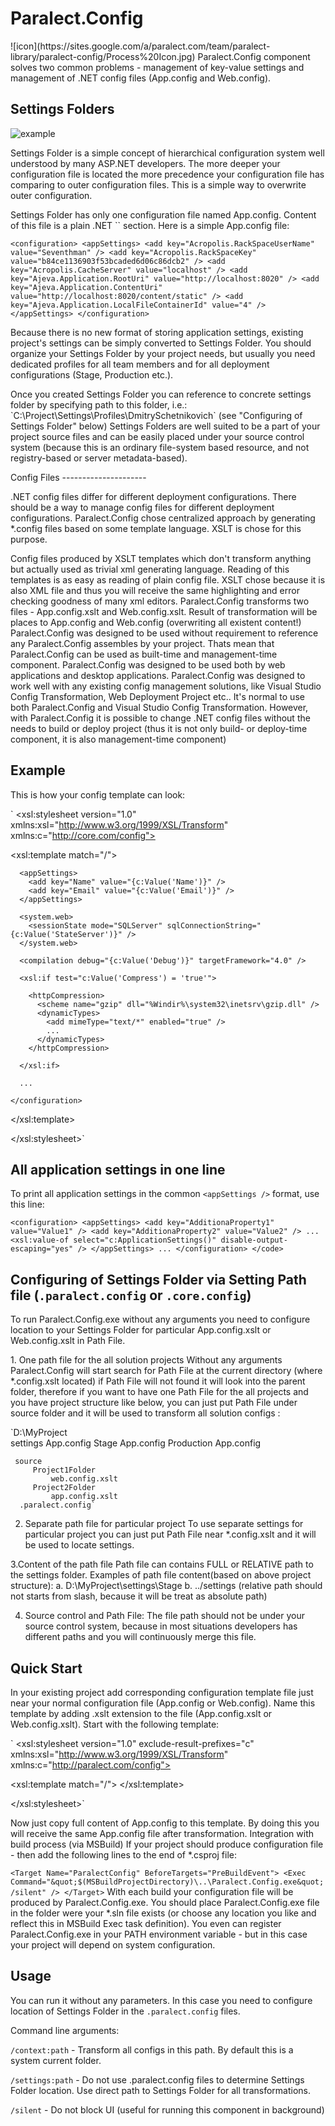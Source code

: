 


Paralect.Config
====================
<p>
![icon](https://sites.google.com/a/paralect.com/team/paralect-library/paralect-config/Process%20Icon.jpg)  Paralect.Config component solves two common problems - management of key-value settings and management of .NET config files (App.config and Web.config).
</p>

 Settings Folders
---------------------
![example](https://sites.google.com/a/paralect.com/team/paralect-library/paralect-config/Settings.png)

<p>
  Settings Folder is a simple concept of hierarchical configuration system well understood by many ASP.NET developers. The more deeper your 
  configuration file is located the more precedence your configuration file has comparing to outer configuration files. This is a simple way to overwrite outer configuration.
</p>
<p>
Settings Folder has only one configuration file named App.config. Content of this file is a plain .NET `<appSettings />` section. Here is a simple App.config file:
</p>

`
<configuration>
  <appSettings>
    <add key="Acropolis.RackSpaceUserName" value="Seventhman" />
    <add key="Acropolis.RackSpaceKey" value="b84ce1136903f53bcaded6d06c86dcb2" />
    <add key="Acropolis.CacheServer" value="localhost" />
    <add key="Ajeva.Application.RootUri" value="http://localhost:8020" />
    <add key="Ajeva.Application.ContentUri" value="http://localhost:8020/content/static" />
    <add key="Ajeva.Application.LocalFileContainerId" value="4" />
  </appSettings>
 </configuration>
 `

<p>
Because there is no new format of storing application settings, existing project's settings can be simply converted to Settings Folder.
You should organize your Settings Folder by your project needs, but usually you need dedicated profiles for all team members and for all deployment configurations (Stage, Production etc.).
<p>
<p>
Once you created Settings Folder you can reference to concrete settings folder by specifying path to this folder, i.e.:
`C:\Project\Settings\Profiles\DmitrySchetnikovich` (see "Configuring of Settings Folder" below)
Settings Folders are well suited to be a part of your project source files and can be easily placed under your source control system (because this is an ordinary file-system based resource, and not registry-based or server metadata-based). 
</p>
 Config Files
---------------------
<p>
.NET config files differ for different deployment configurations. There should be a way to manage config files for different deployment configurations. Paralect.Config chose centralized approach by generating *.config files based on some template language. XSLT is chose for this purpose.
</p>
Config files produced by XSLT templates which don't transform anything but actually used as trivial xml generating language. Reading of this templates is as easy as reading of plain config file. XSLT chose because it is also XML file and thus you will receive the same highlighting and error checking goodness of many xml editors.
Paralect.Config transforms two files - App.config.xslt and Web.config.xslt. Result of transformation will be places to App.config and Web.config (overwriting all existent content!)
Paralect.Config was designed to be used without requirement to reference any Paralect.Config assembles by your project. Thats mean that Paralect.Config can be used as built-time and management-time component.
Paralect.Config was designed to be used both by web applications and desktop applications.
Paralect.Config was designed to work well with any existing config management solutions, like Visual Studio Config Transformation, Web Deployment Project etc.. It's normal to use both Paralect.Config and Visual Studio Config Transformation. However, with Paralect.Config it is possible to change .NET config files without the needs to build or deploy project (thus it is not only build- or deploy-time component, it is also management-time component)


Example
---------------------

This is how your config template can look:

`<?xml version="1.0" encoding="utf-8"?>
<xsl:stylesheet version="1.0"
                xmlns:xsl="http://www.w3.org/1999/XSL/Transform"
                xmlns:c="http://core.com/config"> 

  <xsl:template match="/">
    <configuration>    

      <appSettings>
        <add key="Name" value="{c:Value('Name')}" />
        <add key="Email" value="{c:Value('Email')}" />
      </appSettings> 

      <system.web>
        <sessionState mode="SQLServer" sqlConnectionString="{c:Value('StateServer')}" />
      </system.web> 

      <compilation debug="{c:Value('Debug')}" targetFramework="4.0" /> 

      <xsl:if test="c:Value('Compress') = 'true'">

        <httpCompression>
          <scheme name="gzip" dll="%Windir%\system32\inetsrv\gzip.dll" />
          <dynamicTypes>
            <add mimeType="text/*" enabled="true" />
            ...
          </dynamicTypes>
        </httpCompression>

      </xsl:if> 

      ...

    </configuration>

  </xsl:template> 

</xsl:stylesheet>`


All application settings in one line
---------------------

To print all application settings in the common `<appSettings />` format, use this line:


`<configuration>
  <appSettings>
    <add key="AdditionaProperty1" value="Value1" />
    <add key="AdditionaProperty2" value="Value2" />
    ...
    <xsl:value-of select="c:ApplicationSettings()" disable-output-escaping="yes" />
  </appSettings>
  ...
</configuration>
</code>`
<p>

Configuring of Settings Folder via Setting Path file (`.paralect.config` or `.core.config`)
---------------------

To run Paralect.Config.exe without any arguments you need to configure location to your Settings Folder for particular App.config.xslt or Web.config.xslt in Path File.
</p>
 1. One path file for the all solution projects
Without any arguments Paralect.Config will start search for Path File at the current directory (where *.config.xslt located) if Path File will not found it will look into the parent folder, therefore if you want to have one Path File for the all projects and you have project structure like below, you can just put Path File under source folder and it will be used to transform all solution configs :

`D:\\MyProject\
     settings
      App.config
         Stage
             App.config
         Production
             App.config

     source                
         Project1Folder
             web.config.xslt
         Project2Folder
             app.config.xslt
      .paralect.config`

 2. Separate path file for particular project
To use separate settings for particular project you can just put Path File near *.config.xslt and it will be used to locate settings.

 3.Content of the path file
Path file can contains FULL or RELATIVE path to the settings folder.
Examples of path file content(based on above project structure):
  a. D:\\MyProject\settings\Stage
  b. ../settings (relative path should not starts from slash, because it will be treat as absolute path)

 4. Source control and Path File:
The file path should not be under your source control system, because in most situations developers has different paths and you will continuously merge this file.


Quick Start
---------------------

In your existing project add corresponding configuration template file just near your normal configuration file (App.config or Web.config). Name this template by adding .xslt extension to the file (App.config.xslt or Web.config.xslt).
Start with the following template:


`<?xml version="1.0" encoding="utf-8"?>
<xsl:stylesheet version="1.0" exclude-result-prefixes="c" 
                xmlns:xsl="http://www.w3.org/1999/XSL/Transform"
                xmlns:c="http://paralect.com/config">

  <xsl:template match="/">
      <!-- Place your configuration here -->
  </xsl:template>

</xsl:stylesheet>`


Now just copy full content of App.config to this template. By doing this you will receive the same App.config file after transformation.
Integration with build process (via MSBuild)
If your project should produce configuration file - then add the following lines to the end of *.csproj file:
  
   `<Target Name="ParalectConfig" BeforeTargets="PreBuildEvent">
     <Exec Command="&quot;$(MSBuildProjectDirectory)\..\Paralect.Config.exe&quot; /silent" />
   </Target>`
With each build your configuration file will be produced by Paralect.Config.exe. You should place Paralect.Config.exe file in the folder were your *.sln file exists (or choose any location you like and reflect this in MSBuild Exec task definition). You even can register Paralect.Config.exe in your PATH environment variable - but in this case your project will depend on system configuration.


Usage
---------------------
You can run it without any parameters. In this case you need to configure location of Settings Folder in the `.paralect.config` files. 

Command line arguments: 

 
 `/context:path` - Transform all configs in this path. By default this is a system current folder.

 `/settings:path` - Do not use .paralect.config files to determine Settings Folder location. Use direct path to Settings Folder for all transformations.

 `/silent` - Do not block UI (useful for running this component in background)